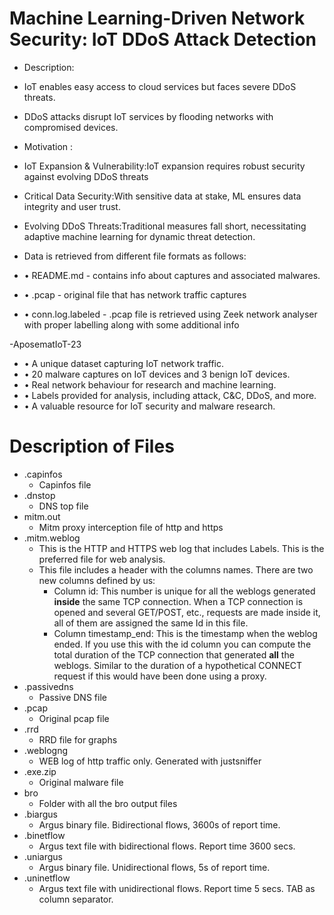 # Machine Learning-Driven Network Security: IoT DDoS Attack Detection
- Description: 
- IoT enables easy access to cloud services but faces severe DDoS threats. 
- DDoS attacks disrupt IoT services by flooding networks with compromised devices.
- Motivation :
- IoT Expansion & Vulnerability:IoT expansion requires robust security against evolving DDoS threats
- Critical Data Security:With sensitive data at stake, ML ensures data integrity and user trust.
- Evolving DDoS Threats:Traditional measures fall short, necessitating adaptive machine learning for dynamic threat detection.

- Data is retrieved from different file formats as follows: 
- • README.md - contains info about captures and associated malwares.
- • .pcap - original file that has network traffic captures 
- • conn.log.labeled - .pcap file is retrieved using Zeek network analyser with proper labelling along with some additional info

-AposematIoT-23 
- • A unique dataset capturing IoT network traffic. 
- • 20 malware captures on IoT devices and 3 benign IoT devices. 
- • Real network behaviour for research and machine learning. 
- • Labels provided for analysis, including attack, C&C, DDoS, and more. 
- • A valuable resource for IoT security and malware research.

# Description of Files

- .capinfos
    - Capinfos file
- .dnstop
    - DNS top file
- mitm.out
    - Mitm proxy interception file of http and https
- .mitm.weblog
    - This is the HTTP and HTTPS web log that includes Labels. This is the preferred file for web analysis.
    - This file includes a header with the columns names. There are two new columns defined by us:
        - Column id: This number is unique for all the weblogs generated __inside__ the same TCP connection. When a TCP connection is opened and several GET/POST, etc., requests are made inside it, all of them are assigned the same Id in this file.
        - Column timestamp_end: This is the timestamp when the weblog ended. If you use this with the id column you can compute the total duration of the TCP connection that generated __all__ the weblogs. Similar to the duration of a hypothetical CONNECT request if this would have been done using a proxy.
- .passivedns
    - Passive DNS file
- .pcap
    - Original pcap file
- .rrd
    - RRD file for graphs
- .weblogng
    - WEB log of http traffic only. Generated with justsniffer
- .exe.zip
    - Original malware file
- bro
    - Folder with all the bro output files
- .biargus
    - Argus binary file. Bidirectional flows, 3600s of report time.
- .binetflow
    - Argus text file with bidirectional flows. Report time 3600 secs.
- .uniargus
    - Argus binary file. Unidirectional flows, 5s of report time.
- .uninetflow
    - Argus text file with unidirectional flows. Report time 5 secs. TAB as column separator.
